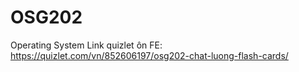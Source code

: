 # OSG202
Operating System
Link quizlet ôn FE: https://quizlet.com/vn/852606197/osg202-chat-luong-flash-cards/
